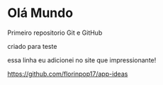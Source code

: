 # Olá Mundo
 Primeiro repositorio Git e GitHub

 criado para teste
 
essa linha eu adicionei no site que impressionante!

https://github.com/florinpop17/app-ideas
